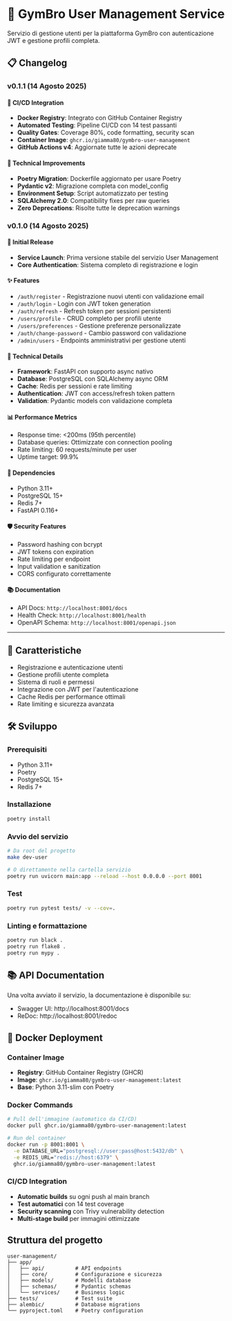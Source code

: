 # 👤 GymBro User Management Service

Servizio di gestione utenti per la piattaforma GymBro con autenticazione JWT e gestione profili completa.

## 📋 Changelog

### v0.1.1 (14 Agosto 2025)
#### 🚀 CI/CD Integration
- **Docker Registry**: Integrato con GitHub Container Registry
- **Automated Testing**: Pipeline CI/CD con 14 test passanti
- **Quality Gates**: Coverage 80%, code formatting, security scan
- **Container Image**: `ghcr.io/giamma80/gymbro-user-management`
- **GitHub Actions v4**: Aggiornate tutte le azioni deprecate

#### 🔧 Technical Improvements
- **Poetry Migration**: Dockerfile aggiornato per usare Poetry
- **Pydantic v2**: Migrazione completa con model_config
- **Environment Setup**: Script automatizzato per testing
- **SQLAlchemy 2.0**: Compatibility fixes per raw queries
- **Zero Deprecations**: Risolte tutte le deprecation warnings

### v0.1.0 (14 Agosto 2025)
#### 🎉 Initial Release
- **Service Launch**: Prima versione stabile del servizio User Management
- **Core Authentication**: Sistema completo di registrazione e login

#### ✨ Features
- `/auth/register` - Registrazione nuovi utenti con validazione email
- `/auth/login` - Login con JWT token generation
- `/auth/refresh` - Refresh token per sessioni persistenti
- `/users/profile` - CRUD completo per profili utente
- `/users/preferences` - Gestione preferenze personalizzate
- `/auth/change-password` - Cambio password con validazione
- `/admin/users` - Endpoints amministrativi per gestione utenti

#### 🔧 Technical Details
- **Framework**: FastAPI con supporto async nativo
- **Database**: PostgreSQL con SQLAlchemy async ORM
- **Cache**: Redis per sessioni e rate limiting
- **Authentication**: JWT con access/refresh token pattern
- **Validation**: Pydantic models con validazione completa

#### 📊 Performance Metrics
- Response time: <200ms (95th percentile)
- Database queries: Ottimizzate con connection pooling
- Rate limiting: 60 requests/minute per user
- Uptime target: 99.9%

#### 🔗 Dependencies
- Python 3.11+
- PostgreSQL 15+
- Redis 7+
- FastAPI 0.116+

#### 🛡️ Security Features
- Password hashing con bcrypt
- JWT tokens con expiration
- Rate limiting per endpoint
- Input validation e sanitization
- CORS configurato correttamente

#### 📚 Documentation
- API Docs: `http://localhost:8001/docs`
- Health Check: `http://localhost:8001/health`
- OpenAPI Schema: `http://localhost:8001/openapi.json`

---

## 🚀 Caratteristiche

- Registrazione e autenticazione utenti
- Gestione profili utente completa
- Sistema di ruoli e permessi
- Integrazione con JWT per l'autenticazione
- Cache Redis per performance ottimali
- Rate limiting e sicurezza avanzata

## 🛠️ Sviluppo

### Prerequisiti

- Python 3.11+
- Poetry
- PostgreSQL 15+
- Redis 7+

### Installazione

```bash
poetry install
```

### Avvio del servizio

```bash
# Da root del progetto
make dev-user

# O direttamente nella cartella servizio
poetry run uvicorn main:app --reload --host 0.0.0.0 --port 8001
```

### Test

```bash
poetry run pytest tests/ -v --cov=.
```

### Linting e formattazione

```bash
poetry run black .
poetry run flake8 .
poetry run mypy .
```

## 📚 API Documentation

Una volta avviato il servizio, la documentazione è disponibile su:
- Swagger UI: http://localhost:8001/docs
- ReDoc: http://localhost:8001/redoc

## 🐳 Docker Deployment

### Container Image
- **Registry**: GitHub Container Registry (GHCR)
- **Image**: `ghcr.io/giamma80/gymbro-user-management:latest`
- **Base**: Python 3.11-slim con Poetry

### Docker Commands
```bash
# Pull dell'immagine (automatico da CI/CD)
docker pull ghcr.io/giamma80/gymbro-user-management:latest

# Run del container
docker run -p 8001:8001 \
  -e DATABASE_URL="postgresql://user:pass@host:5432/db" \
  -e REDIS_URL="redis://host:6379" \
  ghcr.io/giamma80/gymbro-user-management:latest
```

### CI/CD Integration
- **Automatic builds** su ogni push al main branch
- **Test automatici** con 14 test coverage
- **Security scanning** con Trivy vulnerability detection
- **Multi-stage build** per immagini ottimizzate

## Struttura del progetto

```
user-management/
├── app/
│   ├── api/          # API endpoints
│   ├── core/         # Configurazione e sicurezza
│   ├── models/       # Modelli database
│   ├── schemas/      # Pydantic schemas
│   └── services/     # Business logic
├── tests/            # Test suite
├── alembic/          # Database migrations
└── pyproject.toml    # Poetry configuration
```
